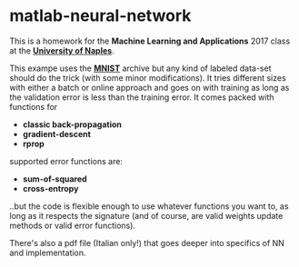 # matlab-neural-network

This is a homework for the **Machine Learning and Applications** 2017 class at the **[University of Naples](http://www.unina.it)**.

This exampe uses the **[MNIST](http://yann.lecun.com/exdb/mnist/)** archive but any kind of labeled data-set should do the trick (with some minor modifications). It tries different sizes with either a batch or online approach and goes on with training as long as the validation error is less than the training error.
It comes packed with functions for
+ **classic back-propagation**
+ **gradient-descent**
+ **rprop**

supported error functions are:
+ **sum-of-squared**
+ **cross-entropy**

..but the code is flexible enough to use whatever functions you want to, as long as it respects the signature (and of course, are valid weights update methods or valid error functions).

There's also a pdf file (Italian only!) that goes deeper into specifics of NN and implementation.
